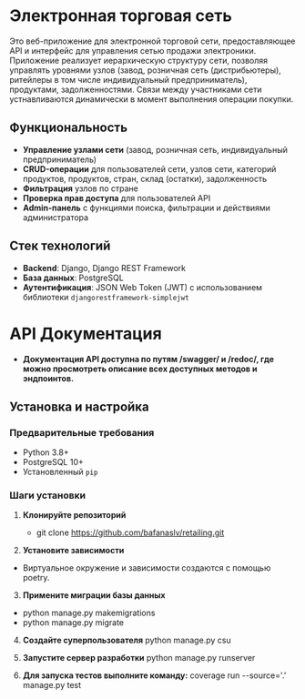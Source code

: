 # Электронная торговая сеть

Это веб-приложение для электронной торговой сети, предоставляющее API и интерфейс для управления сетью продажи электроники. Приложение реализует иерархическую структуру сети, позволяя управлять уровнями узлов (завод, розничная сеть (дистрибьютеры),
ритейлеры в том числе индивидуальный предприниматель), продуктами, задолженностями. Связи между участниками сети устнавливаются динамически в момент выполнения операции покупки.

## Функциональность
- **Управление узлами сети** (завод, розничная сеть, индивидуальный предприниматель)
- **CRUD-операции** для пользователей сети, узлов сети, категорий продуктов, продуктов, стран, склад (остатки), задолженность
- **Фильтрация** узлов по стране
- **Проверка прав доступа** для пользователей API
- **Admin-панель** с функциями поиска, фильтрации и действиями администратора

## Стек технологий
- **Backend**: Django, Django REST Framework
- **База данных**: PostgreSQL
- **Аутентификация**: JSON Web Token (JWT) с использованием библиотеки `djangorestframework-simplejwt`

# API Документация
- **Документация API доступна по путям /swagger/ и /redoc/, где можно просмотреть описание всех доступных методов и эндпоинтов.**

## Установка и настройка

### Предварительные требования
- Python 3.8+
- PostgreSQL 10+
- Установленный `pip`

### Шаги установки

1. **Клонируйте репозиторий**

   - git clone https://github.com/bafanaslv/retailing.git

2. **Установите зависимости**
- Виртуальное окружение и зависимости создаются с помощью poetry.
   
3. **Примените миграции базы данных**
- python manage.py makemigrations
- python manage.py migrate

4. **Создайте суперпользователя**
    python manage.py csu

5. **Запустите сервер разработки**
    python manage.py runserver

6. **Для запуска тестов выполните команду:**
    coverage run --source='.' manage.py test
